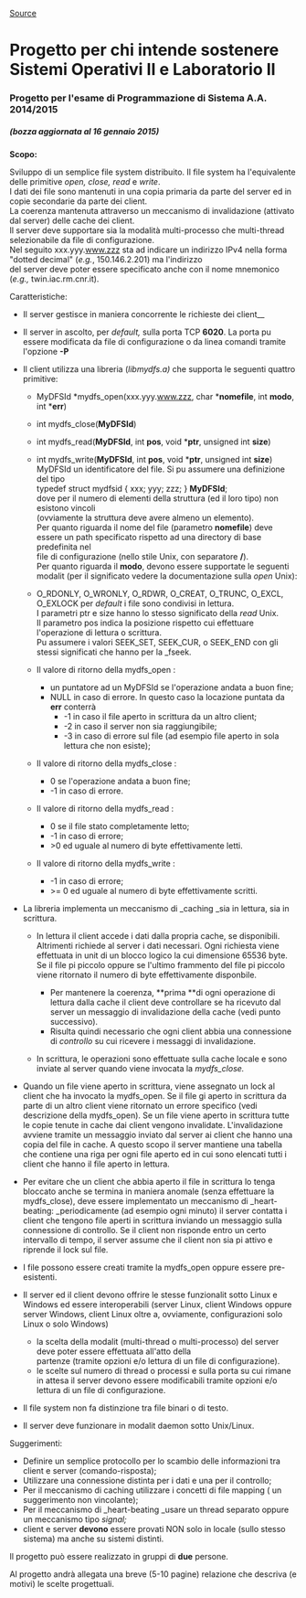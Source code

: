 [Source](http://www.iac.rm.cnr.it/~massimo/PONE2014_15.html "Permalink to Progetto per chi intende sostenere Sistemi Operativi II e Laboratorio II")

# Progetto per chi intende sostenere Sistemi Operativi II e Laboratorio II

### Progetto per l'esame di Programmazione di Sistema A.A. 2014/2015

##### (bozza aggiornata al 16 gennaio 2015) 
**Scopo:**  

Sviluppo di un semplice file system distribuito. Il file system ha l'equivalente delle primitive *open, close, read* e _write_.  
I dati dei file sono mantenuti in una copia primaria da parte del server ed in copie secondarie da parte dei client.   
La coerenza mantenuta attraverso un meccanismo di invalidazione (attivato dal server) delle cache dei client.   
Il server deve supportare sia la modalità multi-processo che multi-thread selezionabile da file di configurazione.  
Nel seguito xxx.yyy.www.zzz sta ad indicare un indirizzo IPv4 nella forma "dotted decimal" (_e.g._, 150.146.2.201) ma l'indirizzo   
del server deve poter essere specificato anche con il nome mnemonico (_e.g.,_ twin.iac.rm.cnr.it).  
  
Caratteristiche:

* Il server gestisce in maniera concorrente le richieste dei client__
* Il server in ascolto, per _default,_ sulla porta TCP **6020**. La porta pu essere modificata da file di configurazione o da linea comandi tramite l'opzione **-P**
* Il client utilizza una libreria (_libmydfs.a)_ che supporta le seguenti quattro primitive:
    * MyDFSId *mydfs_open(xxx.yyy.www.zzz, char ***nomefile**, int **modo**, int ***err**)
    * int mydfs_close(**MyDFSId**)
    * int mydfs_read(**MyDFSId**, int **pos**, void ***ptr**, unsigned int **size**)
    * int mydfs_write(**MyDFSId**, int **pos**, void ***ptr**, unsigned int **size**)
        MyDFSId un identificatore del file. Si pu assumere una definizione del tipo   
        typedef struct mydfsid { xxx; yyy; zzz; } **MyDFSId**;  
        dove per il numero di elementi della struttura (ed il loro tipo) non esistono vincoli   
        (ovviamente la struttura deve avere almeno un elemento).  
      Per quanto riguarda il nome del file (parametro **nomefile**) deve essere un path specificato rispetto ad una directory di base predefinita nel    
      file di configurazione (nello stile Unix, con separatore **/**).     
      Per quanto riguarda il **modo**, devono essere supportate le seguenti modalit (per il significato vedere la documentazione sulla _open_ Unix):  

    *  O_RDONLY, O_WRONLY, O_RDWR, O_CREAT, O_TRUNC, O_EXCL,  O_EXLOCK 
     per _default_ i file sono condivisi in lettura.  
     I parametri ptr e size hanno lo stesso significato della _read_ Unix.  
      Il parametro pos indica la posizione rispetto cui effettuare l'operazione di lettura o scrittura.   
     Pu assumere i valori SEEK_SET, SEEK_CUR, o SEEK_END con gli stessi significati che hanno per la _fseek.  

    * Il valore di ritorno della mydfs_open :
        * un puntatore ad un MyDFSId se l'operazione andata a buon fine;
        * NULL in caso di errore. In questo caso la locazione puntata da **err** conterrà
            * -1 in caso il file aperto in scrittura da un altro client;
            * -2 in caso il server non sia raggiungibile;
            * -3 in caso di errore sul file (ad esempio file aperto in sola lettura che non esiste);
    * Il valore di ritorno della mydfs_close :
        * 0 se l'operazione andata a buon fine;
        * -1 in caso di errore.
    * Il valore di ritorno della mydfs_read :
        * 0 se il file stato completamente letto;
        * -1 in caso di errore;
        * \>0 ed uguale al numero di byte effettivamente letti.
    * Il valore di ritorno della mydfs_write :
        * -1 in caso di errore;
        * \>= 0 ed uguale al numero di byte effettivamente scritti.
* La libreria implementa un meccanismo di _caching _sia in lettura, sia in scrittura.   

    * In lettura il client accede i dati dalla propria cache, se disponibili. Altrimenti richiede al server i dati necessari. Ogni richiesta viene effettuata in unit di un blocco logico la cui dimensione 65536 byte. Se il file pi piccolo oppure se l'ultimo frammento del file pi piccolo viene ritornato il numero di byte effettivamente disponbile.
        * Per mantenere la coerenza, **prima **di ogni operazione di lettura dalla cache il client deve controllare se ha ricevuto dal server un messaggio di invalidazione della cache (vedi punto successivo).
        * Risulta quindi necessario che ogni client abbia una connessione di _controllo_ su cui ricevere i messaggi di invalidazione.  

    * In scrittura, le operazioni sono effettuate sulla cache locale e sono inviate al server quando viene invocata la _mydfs_close._
* Quando un file viene aperto in scrittura, viene assegnato un lock al client che ha invocato la mydfs_open. Se il file gi aperto in scrittura da parte di un altro client viene ritornato un errore specifico (vedi descrizione della mydfs_open). Se un file viene aperto in scrittura tutte le copie tenute in cache dai client vengono invalidate. L'invalidazione avviene tramite un messaggio inviato dal server ai client che hanno una copia del file in cache. A questo scopo il server mantiene una tabella che contiene una riga per ogni file aperto ed in  cui sono elencati tutti i client che hanno il file aperto in lettura.   
* Per evitare che un client che abbia aperto il file in scrittura lo tenga bloccato anche se termina in maniera anomale (senza effettuare la mydfs_close), deve essere implementato un meccanismo di _heart-beating: _periodicamente (ad esempio ogni minuto) il server contatta i client che tengono file aperti in scrittura inviando un messaggio sulla connessione di controllo. Se il client non risponde entro un certo intervallo di tempo, il server assume che il client non sia pi attivo e riprende il lock sul file.  
* I file possono essere creati tramite la mydfs_open oppure essere pre-esistenti.   
* Il server ed il client devono offrire le stesse funzionalit sotto Linux e Windows ed essere interoperabili (server Linux, client Windows oppure server Windows, client Linux oltre a, ovviamente, configurazioni solo Linux o solo Windows)  

    * la scelta della modalit (multi-thread o multi-processo) del server deve poter essere effettuata all'atto della  
partenze (tramite opzioni e/o lettura di un file di configurazione).
    * le scelte sul numero di thread o processi e sulla porta su cui rimane in attesa il server devono essere modificabili tramite opzioni e/o lettura di un file di configurazione.
* Il file system non fa distinzione tra file binari o di testo.  
* Il server deve funzionare in modalit daemon sotto Unix/Linux.

Suggerimenti:

* Definire un semplice protocollo per lo scambio delle informazioni tra client e server (comando-risposta);
* Utilizzare una connessione distinta per i dati e una per il controllo;  
* Per il meccanismo di caching utilizzare i concetti di file mapping ( un suggerimento non vincolante);
* Per il meccanismo di _heart-beating _usare un thread separato oppure un meccanismo tipo _signal;_  
* client e server **devono** essere provati NON solo in locale (sullo stesso sistema) ma anche su sistemi distinti.  

Il progetto può essere realizzato in gruppi di **due** persone.  

Al progetto andrà allegata una breve (5-10 pagine) relazione che descriva (e motivi) le scelte progettuali. 

  
